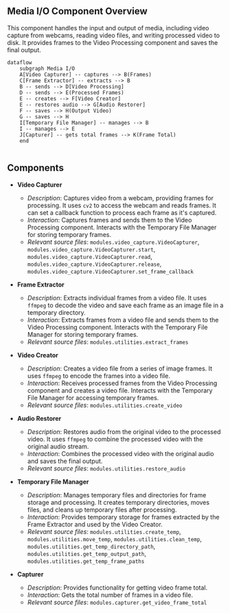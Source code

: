 ## Media I/O Component Overview

This component handles the input and output of media, including video capture from webcams, reading video files, and writing processed video to disk. It provides frames to the Video Processing component and saves the final output.

```mermaid
dataflow
    subgraph Media I/O
    A[Video Capturer] -- captures --> B(Frames)
    C[Frame Extractor] -- extracts --> B
    B -- sends --> D[Video Processing]
    D -- sends --> E(Processed Frames)
    E -- creates --> F[Video Creator]
    E -- restores audio --> G[Audio Restorer]
    F -- saves --> H(Output Video)
    G -- saves --> H
    I[Temporary File Manager] -- manages --> B
    I -- manages --> E
    J[Capturer] -- gets total frames --> K(Frame Total)
    end


```

## Components

- **Video Capturer**
  - *Description*: Captures video from a webcam, providing frames for processing. It uses `cv2` to access the webcam and reads frames. It can set a callback function to process each frame as it's captured.
  - *Interaction*: Captures frames and sends them to the Video Processing component. Interacts with the Temporary File Manager for storing temporary frames.
  - *Relevant source files*: `modules.video_capture.VideoCapturer`, `modules.video_capture.VideoCapturer.start`, `modules.video_capture.VideoCapturer.read`, `modules.video_capture.VideoCapturer.release`, `modules.video_capture.VideoCapturer.set_frame_callback`

- **Frame Extractor**
  - *Description*: Extracts individual frames from a video file. It uses `ffmpeg` to decode the video and save each frame as an image file in a temporary directory.
  - *Interaction*: Extracts frames from a video file and sends them to the Video Processing component. Interacts with the Temporary File Manager for storing temporary frames.
  - *Relevant source files*: `modules.utilities.extract_frames`

- **Video Creator**
  - *Description*: Creates a video file from a series of image frames. It uses `ffmpeg` to encode the frames into a video file.
  - *Interaction*: Receives processed frames from the Video Processing component and creates a video file. Interacts with the Temporary File Manager for accessing temporary frames.
  - *Relevant source files*: `modules.utilities.create_video`

- **Audio Restorer**
  - *Description*: Restores audio from the original video to the processed video. It uses `ffmpeg` to combine the processed video with the original audio stream.
  - *Interaction*: Combines the processed video with the original audio and saves the final output. 
  - *Relevant source files*: `modules.utilities.restore_audio`

- **Temporary File Manager**
  - *Description*: Manages temporary files and directories for frame storage and processing. It creates temporary directories, moves files, and cleans up temporary files after processing.
  - *Interaction*: Provides temporary storage for frames extracted by the Frame Extractor and used by the Video Creator. 
  - *Relevant source files*: `modules.utilities.create_temp`, `modules.utilities.move_temp`, `modules.utilities.clean_temp`, `modules.utilities.get_temp_directory_path`, `modules.utilities.get_temp_output_path`, `modules.utilities.get_temp_frame_paths`

- **Capturer**
  - *Description*: Provides functionality for getting video frame total.
  - *Interaction*: Gets the total number of frames in a video file.
  - *Relevant source files*: `modules.capturer.get_video_frame_total`
